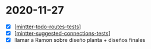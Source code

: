 # 2020-11-27

- [x] [[mintter-todo-routes-tests]]
- [x] [[mintter-suggested-connections-tests]]
- [x] llamar a Ramon sobre diseño planta + diseños finales

[//begin]: # "Autogenerated link references for markdown compatibility"
[mintter-todo-routes-tests]: ../mintter-todo-routes-tests "Todo Routes Tests"
[mintter-suggested-connections-tests]: ../mintter-suggested-connections-tests "Suggested Connections Tests"
[//end]: # "Autogenerated link references"

